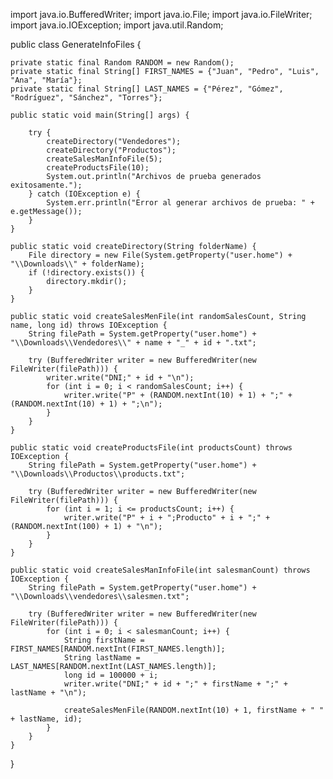 import java.io.BufferedWriter;
import java.io.File;
import java.io.FileWriter;
import java.io.IOException;
import java.util.Random;

public class GenerateInfoFiles {

    private static final Random RANDOM = new Random();
    private static final String[] FIRST_NAMES = {"Juan", "Pedro", "Luis", "Ana", "María"};
    private static final String[] LAST_NAMES = {"Pérez", "Gómez", "Rodríguez", "Sánchez", "Torres"};

    public static void main(String[] args) {
        
        try {
            createDirectory("Vendedores");
            createDirectory("Productos");
            createSalesManInfoFile(5);
            createProductsFile(10);
            System.out.println("Archivos de prueba generados exitosamente.");
        } catch (IOException e) {
            System.err.println("Error al generar archivos de prueba: " + e.getMessage());
        }
    }

    public static void createDirectory(String folderName) {
        File directory = new File(System.getProperty("user.home") + "\\Downloads\\" + folderName);
        if (!directory.exists()) {
            directory.mkdir();
        }
    }

    public static void createSalesMenFile(int randomSalesCount, String name, long id) throws IOException {
        String filePath = System.getProperty("user.home") + "\\Downloads\\Vendedores\\" + name + "_" + id + ".txt";

        try (BufferedWriter writer = new BufferedWriter(new FileWriter(filePath))) {
            writer.write("DNI;" + id + "\n");
            for (int i = 0; i < randomSalesCount; i++) {
                writer.write("P" + (RANDOM.nextInt(10) + 1) + ";" + (RANDOM.nextInt(10) + 1) + ";\n");
            }
        }
    }

    public static void createProductsFile(int productsCount) throws IOException {
        String filePath = System.getProperty("user.home") + "\\Downloads\\Productos\\products.txt";

        try (BufferedWriter writer = new BufferedWriter(new FileWriter(filePath))) {
            for (int i = 1; i <= productsCount; i++) {
                writer.write("P" + i + ";Producto" + i + ";" + (RANDOM.nextInt(100) + 1) + "\n");
            }
        }
    }

    public static void createSalesManInfoFile(int salesmanCount) throws IOException {
        String filePath = System.getProperty("user.home") + "\\Downloads\\vendedores\\salesmen.txt";

        try (BufferedWriter writer = new BufferedWriter(new FileWriter(filePath))) {
            for (int i = 0; i < salesmanCount; i++) {
                String firstName = FIRST_NAMES[RANDOM.nextInt(FIRST_NAMES.length)];
                String lastName = LAST_NAMES[RANDOM.nextInt(LAST_NAMES.length)];
                long id = 100000 + i;
                writer.write("DNI;" + id + ";" + firstName + ";" + lastName + "\n");

                createSalesMenFile(RANDOM.nextInt(10) + 1, firstName + " " + lastName, id);
            }
        }
    }
}
